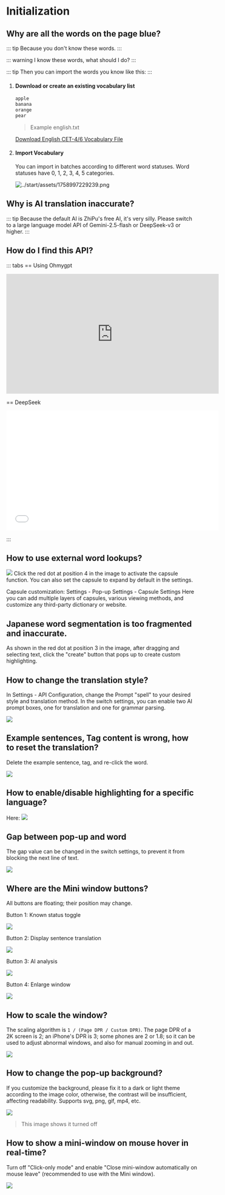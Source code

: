 # Initialization

## Why are all the words on the page blue?
::: tip
Because you don't know these words.
:::

::: warning
I know these words, what should I do?
:::

::: tip
Then you can import the words you know like this:
:::

1. #### Download or create an existing vocabulary list
    ``` txt
    apple
    banana
    orange
    pear
    ```
    > Example english.txt

    [Download English CET-4/6 Vocabulary File](https://www.notion.so/1b899894aa16801fa623f91527e590f3?pvs=21)

1. #### Import Vocabulary
    You can import in batches according to different word statuses. Word statuses have 0, 1, 2, 3, 4, 5 categories.

    ![../start/assets/1758997229239.png](../start/assets/1758997229239.png)


## Why is AI translation inaccurate?
::: tip
Because the default AI is ZhiPu's free AI, it's very silly. Please switch to a large language model API of Gemini-2.5-flash or DeepSeek-v3 or higher.
:::

## How do I find this API?

::: tabs
== Using Ohmygpt
<iframe width="560" height="315" src="https://www.youtube.com/embed/RHh3Upabtfk?si=mt_hZksXLw26XpKb&amp;start=296" title="YouTube video player" frameborder="0" allow="accelerometer; autoplay; clipboard-write; encrypted-media; gyroscope; picture-in-picture; web-share" referrerpolicy="strict-origin-when-cross-origin" allowfullscreen></iframe>


==  DeepSeek

<iframe src="//player.bilibili.com/player.html?bvid=BV1xJtgztEHE" scrolling="no" border="0" frameborder="no" framespacing="0" allowfullscreen="true" width="560" height="315"></iframe>


:::

## How to use external word lookups?

![](<./assets/pill.png>)
Click the red dot at position 4 in the image to activate the capsule function.
You can also set the capsule to expand by default in the settings.

Capsule customization:
Settings - Pop-up Settings - Capsule Settings
Here you can add multiple layers of capsules, various viewing methods, and customize any third-party dictionary or website.

## Japanese word segmentation is too fragmented and inaccurate.

As shown in the red dot at position 3 in the image, after dragging and selecting text, click the "create" button that pops up to create custom highlighting.

## How to change the translation style?

In Settings - API Configuration, change the Prompt "spell" to your desired style and translation method.
In the switch settings, you can enable two AI prompt boxes, one for translation and one for grammar parsing.

![](<./assets/1758997344316.png>)

## Example sentences, Tag content is wrong, how to reset the translation?

Delete the example sentence, tag, and re-click the word.

![](<./assets/1758997344983.png>)

## How to enable/disable highlighting for a specific language?
Here:
![](<./assets/1758997345364.png>)

## Gap between pop-up and word

The gap value can be changed in the switch settings, to prevent it from blocking the next line of text.

![](<./assets/1758997345742.png>)

## Where are the Mini window buttons?

All buttons are floating; their position may change.

Button 1: Known status toggle

![](<./assets/1758997346133.png>)

Button 2: Display sentence translation

![](<./assets/1758997346539.png>)

Button 3: AI analysis

![](<./assets/1758997346916.png>)

Button 4: Enlarge window

![](<./assets/1758997347282.png>)

## How to scale the window?

The scaling algorithm is `1 / (Page DPR / Custom DPR)`. The page DPR of a 2K screen is 2; an iPhone's DPR is 3; some phones are 2 or 1.8; so it can be used to adjust abnormal windows, and also for manual zooming in and out.

![](<./assets/1758997347657.png>)

## How to change the pop-up background?

If you customize the background, please fix it to a dark or light theme according to the image color, otherwise, the contrast will be insufficient, affecting readability.
Supports svg, png, gif, mp4, etc.

![](<./assets/1758997348025.png>)
> This image shows it turned off

## How to show a mini-window on mouse hover in real-time?

Turn off "Click-only mode" and enable "Close mini-window automatically on mouse leave" (recommended to use with the Mini window).

![](<./assets/1758997348395.png>)